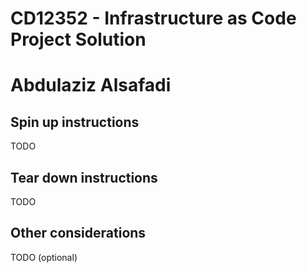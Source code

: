 # CD12352 - Infrastructure as Code Project Solution

# Abdulaziz Alsafadi

## Spin up instructions

TODO

## Tear down instructions

TODO

## Other considerations

TODO (optional)
